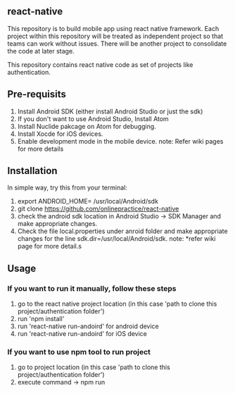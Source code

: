 
## react-native
This repository is to build mobile app using react native framework. Each project within this repository will be treated as independent project so that teams can work without issues. There will be another project to consolidate the code at later stage.

This repository contains react native code as set of projects like authentication.

## Pre-requisits
1. Install Android SDK (either install Android Studio or just the sdk)
2. If you don't want to use Android Studio, Install Atom
3. Install Nuclide pakcage on Atom for debugging. 
4. Install Xocde for iOS devices. 
5. Enable development mode in the mobile device. 
note: Refer wiki pages for more details


## Installation

In simple way, try this from your terminal:
1. export ANDROID_HOME= /usr/local/Android/sdk
2. git clone https://github.com/onlinepractice/react-native
3. check the android sdk location in Android Studio -> SDK Manager and make appropriate changes.
4. Check the file local.properties under anroid folder and make appropriate changes for the line sdk.dir=/usr/local/Android/sdk.
note: *refer wiki page for more detail.s

## Usage

### If you want to run it manually, follow these steps
1. go to the react native project location (in this case 'path to clone this project/authentication folder')
2. run 'npm install'
3. run 'react-native run-andoird' for android device
4. run 'react-native run-andoird' for iOS device

### If you want to use npm tool to run project
1. go to project location (in this case 'path to clone this project/authentication folder')
2. execute command -> npm run <script name> (just execute npm run on terminal)
2.1. npm run set-env (to set the environment like $ANDROID_HOME, $PATH)
2.2.  npm runrun-android (to install node modules and execute command react-native run-android)
2.3.  npm runrun-android-with-bundle (to install android bundle node modules and execute command react-native run-android)
2.4.  npm run run-ios (to install node modules and execute command react-native run-android)
3. Scripts available in authentication via `npm run-script`:
3.1. start
    react-native-scripts start
3.2.  test
    node node_modules/jest/bin/jest.js --watch

available via `npm run-script`:
3.3.  eject
    react-native-scripts eject
3.4  android
    react-native-scripts android
3.5  ios
    react-native-scripts ios
  

## Contributors
1. Sanjeev Vaishya
2. Piyush Gupta
